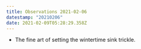 ```yaml
---
title: Observations 2021-02-06
datestamp: "20210206"
date: 2021-02-09T05:28:29.358Z
---
```

- The fine art of setting the wintertime sink trickle.